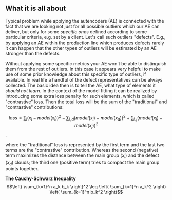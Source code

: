 ## What it is all about

Typical problem while applying the autencoders (AE) is connected with the fact that we are looking not just for all possible outliers which our AE can deliver, but only for some *specific ones* defined according to some particular criteria, e.g. set by a client. Let's call such outliers "defects". E.g., by applying an AE within the production line which produces defects rarely it can happen that the other types of outliers will be estimated by an AE stronger than the defects.

Without applying some specific metrics your AE won't be able to distinguish them from the rest of outliers. In this case it appears very helpful to make use of some prior knowledge about this specific type of outliers, if available. In real life a handful of the defect representatives can be always collected. The basic idea then is to tell the AE, what type of elements it *should not learn*. In the context of the model fitting it can be realized by introducing some extra loss penalty for such elements, which is called "contrastive" loss. Then the total loss will be the sum of the "traditional" and "contrastive" contributions:

$$loss = \sum_{i}\left(x_{i} - model(x_{i})\right)^2 - \sum_{i,d}(model(x_{i})-model(x_{d}))^2 + \sum_{i,j}(model(x_{i})-model(x_{j}))^2$$,

where the "traditional" loss is represented by the first term and the last two terms are the "contrastive" contribution. Whereas the second (negative) term maximizes the distance between the main group ($x_{i}$) and the defect ($x_{d}$) clouds; the third one (positive term) tries to compact the main group points together.



**The Cauchy-Schwarz Inequality**
$$\left( \sum_{k=1}^n a_k b_k \right)^2 \leq \left( \sum_{k=1}^n a_k^2 \right) \left( \sum_{k=1}^n b_k^2 \right)$$

